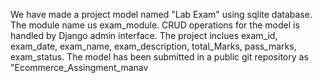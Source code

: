 We have made a project model named "Lab Exam" using sqlite database.  The module name us exam_module. CRUD operations for the model is handled by Django admin interface. The project inclues exam_id, exam_date, exam_name, exam_description, total_Marks, pass_marks, exam_status. The model has been submitted in a public git repository as "Ecommerce_Assingment_manav
